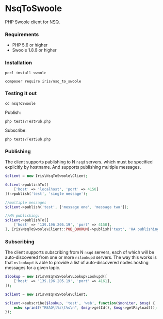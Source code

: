 # NsqToSwoole


PHP Swoole client for [NSQ](https://github.com/bitly/nsq).

### Requirements

  - PHP 5.6 or higher
  - Swoole 1.8.6 or higher

### Installation

    pecl install swoole

    composer require iris/nsq_to_swoole


### Testing it out

    cd nsqToSwoole

Publish:

    php tests/TestPub.php

Subscribe:

    php tests/TestSub.php

### Publishing

The client supports publishing to N `nsqd` servers. which must be specified 
explicitly by hostname. And supports publishing multiple messages.

```php
$client = new Iris\NsqToSwoole\Client;

$client->publishTo([
    ['host' => 'localhost', 'port' => 4150]
])->publish('test', 'single message');

//multiple messages
$client->publish('test', ['message one', 'message two']);

//HA publishing:
$client->publishTo([
    ['host' => '139.196.205.19', 'port' => 4150],
], Iris\NsqToSwoole\Client::PUB_QUORUM)->publish('test', 'HA publishing message');
```

### Subscribing

The client supports subscribing from N `nsqd` servers, each of which will be
auto-discovered from one or more `nslookupd` servers. The way this works is
that `nslookupd` is able to provide a list of auto-discovered nodes hosting
messages for a given topic.

```php
$lookup = new Iris\NsqToSwoole\Lookup\Lookupd([
    ['host' => '139.196.205.19', 'port' => 4161],
]);

$client = new Iris\NsqToSwoole\Client;

$client->subscribe($lookup, 'test', 'web', function($moniter, $msg) {
    echo sprintf("READ\t%s\t%s\n", $msg->getId(), $msg->getPayload());
});
```

